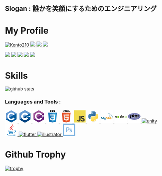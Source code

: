 ## Slogan : 誰かを笑顔にするためのエンジニアリング
# My Profile
<p align="left">
  <a href="https://github.com/Kento210/Kento210/">
    <img src="https://komarev.com/ghpvc/?username=Kento210" alt="Kento210" />
  </a>
  <a href="http://twitter.com/inkentti">
    <img height="20" src="https://img.shields.io/twitter/follow/InKentti?label=Twitter&logo=twitter&style=flat" />
  </a>
  <a href="https://github.com/Kento210">
    <img height="20" src="https://img.shields.io/github/followers/Kento210?label=follow&logo=github&style=flat" />
  </a>
  <a href="http://qiita.com/Kento210">
    <img height="20" src="https://qiita-badge.apiapi.app/s/Kento210/posts.svg" />
  </a>

![](http://github-profile-summary-cards.vercel.app/api/cards/profile-details?username=Kento210&theme=default)
![](http://github-profile-summary-cards.vercel.app/api/cards/repos-per-language?username=Kento210&theme=default)
![](http://github-profile-summary-cards.vercel.app/api/cards/most-commit-language?username=Kento210&theme=default)
![](http://github-profile-summary-cards.vercel.app/api/cards/stats?username=Kento210&theme=default)
![](http://github-profile-summary-cards.vercel.app/api/cards/productive-time?username=Kento210&theme=default&utcOffset=8)

# Skills
<p align="left"> 
  <img alt="github stats" height="150px" src="https://github-readme-stats.vercel.app/api?username=Kento210&show_icons=true" />
</p>

<h3 align = "left">Languages and Tools : </h3>
<p align="left"> <a href="https://www.cprogramming.com/" target="_blank" rel="noreferrer"> <img src="https://raw.githubusercontent.com/devicons/devicon/master/icons/c/c-original.svg" alt="c" width="40" height="40"/> </a>
<a href="https://www.w3schools.com/cpp/" target="_blank" rel="noreferrer"> <img src="https://raw.githubusercontent.com/devicons/devicon/master/icons/cplusplus/cplusplus-original.svg" alt="cplusplus" width="40" height="40"/> </a> 
<a href="https://www.w3schools.com/cs/" target="_blank" rel="noreferrer"> <img src="https://raw.githubusercontent.com/devicons/devicon/master/icons/csharp/csharp-original.svg" alt="csharp" width="40" height="40"/> </a> 
<a href="https://www.w3schools.com/css/" target="_blank" rel="noreferrer"> <img src="https://raw.githubusercontent.com/devicons/devicon/master/icons/css3/css3-original-wordmark.svg" alt="css3" width="40" height="40"/> </a> 
<a href="https://www.w3.org/html/" target="_blank" rel="noreferrer"> <img src="https://raw.githubusercontent.com/devicons/devicon/master/icons/html5/html5-original-wordmark.svg" alt="html5" width="40" height="40"/> </a>
<a href="https://developer.mozilla.org/en-US/docs/Web/JavaScript" target="_blank" rel="noreferrer"> <img src="https://raw.githubusercontent.com/devicons/devicon/master/icons/javascript/javascript-original.svg" alt="javascript" width="40" height="40"/> </a> 
<a href="https://www.python.org" target="_blank" rel="noreferrer"> <img src="https://raw.githubusercontent.com/devicons/devicon/master/icons/python/python-original.svg" alt="python" width="40" height="40"/> </a> 
<a href="https://www.mysql.com/" target="_blank" rel="noreferrer"> <img src="https://raw.githubusercontent.com/devicons/devicon/master/icons/mysql/mysql-original-wordmark.svg" alt="mysql" width="40" height="40"/> </a> 
<a href="https://nodejs.org" target="_blank" rel="noreferrer"> <img src="https://raw.githubusercontent.com/devicons/devicon/master/icons/nodejs/nodejs-original-wordmark.svg" alt="nodejs" width="40" height="40"/> </a> 
<a href="https://www.php.net" target="_blank" rel="noreferrer"> <img src="https://raw.githubusercontent.com/devicons/devicon/master/icons/php/php-original.svg" alt="php" width="40" height="40"/> </a> 
<a href="https://unity.com/" target="_blank" rel="noreferrer"> <img src="https://www.vectorlogo.zone/logos/unity3d/unity3d-icon.svg" alt="unity" width="40" height="40"/> </a>
<a href="https://www.java.com" target="_blank" rel="noreferrer"> <img src="https://raw.githubusercontent.com/devicons/devicon/master/icons/java/java-original.svg" alt="java" width="40" height="40"/> </a>
<a href="https://flutter.dev" target="_blank" rel="noreferrer"> <img src="https://www.vectorlogo.zone/logos/flutterio/flutterio-icon.svg" alt="flutter" width="40" height="40"/> </a> 
<a href="https://www.adobe.com/in/products/illustrator.html" target="_blank" rel="noreferrer"> <img src="https://www.vectorlogo.zone/logos/adobe_illustrator/adobe_illustrator-icon.svg" alt="illustrator" width="40" height="40"/> </a> 
<a href="https://www.photoshop.com/en" target="_blank" rel="noreferrer"> <img src="https://raw.githubusercontent.com/devicons/devicon/master/icons/photoshop/photoshop-line.svg" alt="photoshop" width="40" height="40"/> </a>

# Github Trophy
[![trophy](https://github-profile-trophy.vercel.app/?username=Kento210&column=7)](https://github.com/ryo-ma/github-profile-trophy)
<!--
[![Top Langs](https://github-readme-stats.vercel.app/api/top-langs/?username=Kento210&layout=compact)](https://github.com/anuraghazra/github-readme-stats)
[![Anurag's GitHub stats](https://github-readme-stats.vercel.app/api?username=Kento210&show_icons=true)](https://github.com/anuraghazra/github-readme-stats)
[![trophy](https://github-profile-trophy.vercel.app/?username={名前}&theme=onedark&column=7)](https://github.com/ryo-ma/github-profile-trophy)
-->

